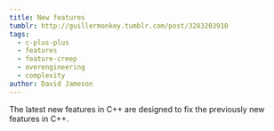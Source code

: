 ```yaml
---
title: New features
tumblr: http://guillermonkey.tumblr.com/post/3283203910
tags:
  - c-plus-plus
  - features
  - feature-creep
  - overengineering
  - complexity
author: David Jameson
---
```


The latest new features in C++ are designed to fix the previously new features in C++.
